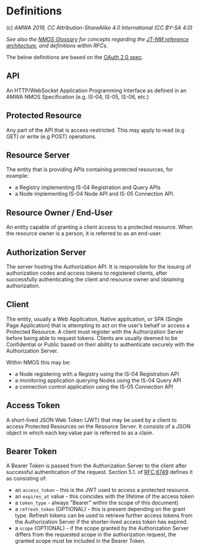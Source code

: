 # Definitions

_(c) AMWA 2019, CC Attribution-ShareAlike 4.0 International (CC BY-SA 4.0)_

_See also the [NMOS Glossary](https://github.com/AMWA-TV/nmos/wiki/Glossary) for concepts regarding the [JT-NM
reference architecture](http://jt-nm.org/), and definitions within RFCs._

The below definitions are based on the [OAuth 2.0 spec][RFC-6749].

## API

An HTTP/WebSocket Application Programming Interface as defined in an AMWA NMOS Specification (e.g. IS-04, IS-05,
  IS-06, etc.)

## Protected Resource

Any part of the API that is access-restricted. This may apply to read (e.g GET) or write (e.g POST) operations.

## Resource Server

The entity that is providing APIs containing protected resources, for example:

- a Registry implementing IS-04 Registration and Query APIs
- a Node implementing IS-04 Node API and IS-05 Connection API.

## Resource Owner / End-User

An entity capable of granting a client access to a protected resource. When the resource owner is a person, it is
referred to as an end-user.

## Authorization Server

The server hosting the Authorization API. It is responsible for the issuing of authorization codes and access tokens
to registered clients, after successfully authenticating the client and resource owner and obtaining authorization.

## Client

The entity, usually a Web Application, Native application, or SPA (Single Page Application) that is attempting to
act on the user’s behalf or access a Protected Resource. A client must register with the Authorization Server before
being able to request tokens. Clients are usually deemed to be Confidential or Public based on their ability to
authenticate securely with the Authorization Server.

Within NMOS this may be:

- a Node registering with a Registry using the IS-04 Registration API
- a monitoring application querying Nodes using the IS-04 Query API
- a connection control application using the IS-05 Connection API

## Access Token

A short-lived JSON Web Token (JWT) that may be used by a client to access Protected Resources on the Resource
Server. It consists of a JSON object in which each key:value pair is referred to as a claim.

## Bearer Token

A Bearer Token is passed from the Authorization Server to the client after successful authentication of the request.
Section 5.1. of [RFC 6749][RFC-6749] defines it as consisting of:
- an `access_token` - this is the JWT used to access a protected resource.
- an `expires_at` value - this coincides with the lifetime of the access token
- a `token_type` - always "Bearer" within the scope of this document)
- a `refresh_token` (OPTIONAL) - this is present depending on the grant type. Refresh tokens can be used to retrieve
  further access tokens from the Authorization Server if the shorter-lived access token has expired.
- a `scope` (OPTIONAL) - if the scope granted by the Authorization Server differs from the requested scope in the
  authorization request, the granted scope must be included in the Bearer Token.

[RFC-6749]: https://tools.ietf.org/html/rfc6749 "The OAuth 2.0 Authorization Framework"

[RFC-7519]: https://tools.ietf.org/html/rfc7519 "JSON Web Token (JWT)"
